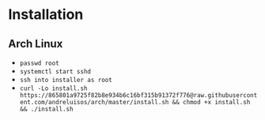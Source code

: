 # Installation

## Arch Linux

- ```passwd root```
- ```systemctl start sshd```
- ```ssh into installer as root```
- ```curl -Lo install.sh https://865801a9725f82b8e934b6c16bf315b91372f776@raw.githubusercontent.com/andreluisos/arch/master/install.sh && chmod +x install.sh && ./install.sh```
